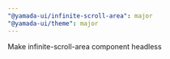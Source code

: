 ```yaml
---
"@yamada-ui/infinite-scroll-area": major
"@yamada-ui/theme": major
---
```


Make infinite-scroll-area component headless

